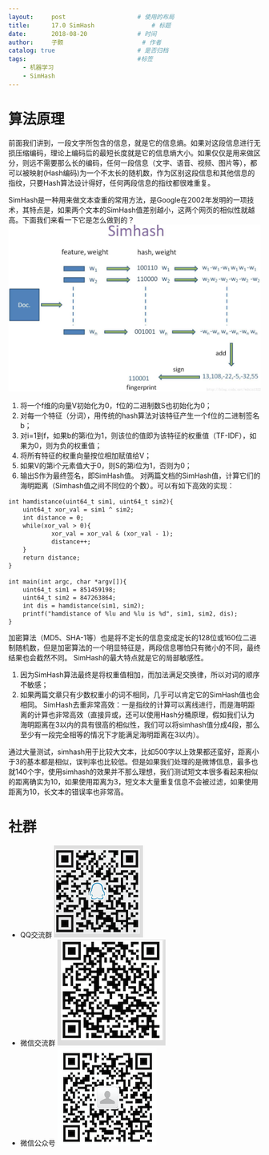 ```yaml
---
layout:     post   				    # 使用的布局
title:      17.0 SimHash 				# 标题 
date:       2018-08-20 				# 时间
author:     子颢 						# 作者
catalog: true 						# 是否归档
tags:								#标签
    - 机器学习
    - SimHash
---
```


# 算法原理

前面我们讲到，一段文字所包含的信息，就是它的信息熵。如果对这段信息进行无损压缩编码，理论上编码后的最短长度就是它的信息熵大小。如果仅仅是用来做区分，则远不需要那么长的编码，任何一段信息（文字、语音、视频、图片等），都可以被映射(Hash编码)为一个不太长的随机数，作为区别这段信息和其他信息的指纹，只要Hash算法设计得好，任何两段信息的指纹都很难重复。

SimHash是一种用来做文本查重的常用方法，是Google在2002年发明的一项技术，其特点是，如果两个文本的SimHash值差别越小，这两个网页的相似性就越高。下面我们来看一下它是怎么做到的？
![SimHash](/img/SH-01.png)
1. 将一个f维的向量V初始化为0，f位的二进制数S也初始化为0；
2. 对每一个特征（分词），用传统的hash算法对该特征产生一个f位的二进制签名b；
3. 对i=1到f，如果b的第i位为1，则该位的值即为该特征的权重值（TF-IDF），如果为0，则为负的权重值；
4. 将所有特征的权重向量按位相加赋值给V；
5. 如果V的第i个元素值大于0，则S的第i位为1，否则为0；
6. 输出S作为最终签名，即SimHash值。
对两篇文档的SimHash值，计算它们的海明距离（Simhash值之间不同位的个数）。可以有如下高效的实现：

```
int hamdistance(uint64_t sim1, uint64_t sim2){  
    uint64_t xor_val = sim1 ^ sim2;  
    int distance = 0;  
    while(xor_val > 0){  
            xor_val = xor_val & (xor_val - 1);  
            distance++;  
    }  
    return distance;  
}  
  
int main(int argc, char *argv[]){  
    uint64_t sim1 = 851459198;  
    uint64_t sim2 = 847263864;  
    int dis = hamdistance(sim1, sim2);  
    printf("hamdistance of %lu and %lu is %d", sim1, sim2, dis);  
}  
```

加密算法（MD5、SHA-1等）也是将不定长的信息变成定长的128位或160位二进制随机数，但是加密算法的一个明显特征是，两段信息哪怕只有微小的不同，最终结果也会截然不同。
SimHash的最大特点就是它的局部敏感性。
1. 因为SimHash算法最终是将权重值相加，而加法满足交换律，所以对词的顺序不敏感；
2. 如果两篇文章只有少数权重小的词不相同，几乎可以肯定它的SimHash值也会相同。
SimHash去重非常高效：一是指纹的计算可以离线进行，而是海明距离的计算也非常高效（直接异或，还可以使用Hash分桶原理，假如我们认为海明距离在3以内的具有很高的相似性，我们可以将simhash值分成4段，那么至少有一段完全相等的情况下才能满足海明距离在3以内）。

通过大量测试，simhash用于比较大文本，比如500字以上效果都还蛮好，距离小于3的基本都是相似，误判率也比较低。但是如果我们处理的是微博信息，最多也就140个字，使用simhash的效果并不那么理想，我们测试短文本很多看起来相似的距离确实为10，如果使用距离为3，短文本大量重复信息不会被过滤，如果使用距离为10，长文本的错误率也非常高。

# 社群

- QQ交流群
	![562929489](/img/qq_ewm.png)
- 微信交流群
	![562929489](/img/wx_ewm.png)
- 微信公众号
	![562929489](/img/wxgzh_ewm.png)